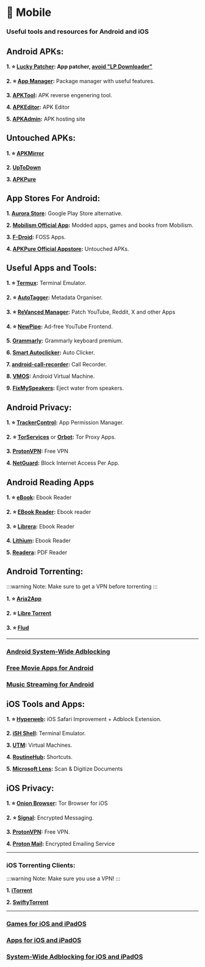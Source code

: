# 📱 Mobile
### Useful tools and resources for Android and iOS

## Android APKs:

**1. ⭐ [Lucky Patcher](https://chelpus.com/download/LuckyPatchers.com_Official_Installer_10.9.9.apk): App patcher, [avoid "LP Downloader"](https://pastebin.com/UXxaVqX9)**

**2. ⭐ [App Manager](https://github.com/MuntashirAkon/AppManager/):** Package manager with useful features.

**3. [APKTool](https://github.com/iBotPeaches/Apktool):** APK reverse engenering tool.

**4. [APKEditor](https://qwertycube.com/apk-editor-studio/):** APK Editor

**5. [APKAdmin](https://apkadmin.com/):** APK hosting site


## Untouched APKs:

**1. ⭐ [APKMirror](https://www.apkmirror.com/)**

**2. [UpToDown](https://en.uptodown.com/android)**

**3. [APKPure](https://apkpure.net/)**


## App Stores For Android:


**1. [Aurora Store](https://auroraoss.com/):** Google Play Store alternative.

**2. [Mobilism Official App](https://forum.mobilism.org/app/):** Modded apps, games and books from Mobilism.

**3. [F-Droid](https://f-droid.org):** FOSS Apps.

**4. [APKPure Official Appstore](https://apkpure.net/apkpure/com.apkpure.aegon/download/3.19.78?utm_content=1033&icn=aegon&ici=text_home-m&from=text_home-m):** Untouched APKs.


## Useful Apps and Tools:

**1. ⭐ [Termux](https://termux.com/):** Terminal Emulator.

**2. ⭐ [AutoTagger](https://autotagger.ru/):** Metadata Organiser.

**3. ⭐ [ReVanced Manager](https://revanced.app/download):**  Patch YouTube, Reddit, X and other Apps

**4. ⭐ [NewPipe](https://newpipe.net/):** Ad-free YouTube Frontend.

**5. [Grammarly](https://rentry.co/FMHYBase64#grammarly-keyboard-premium):** Grammarly keyboard premium.

**6. [Smart Autoclicker](https://github.com/Nain57/Smart-AutoClicker):** Auto Clicker.

**7. [android-call-recorder](https://gitlab.com/axet/android-call-recorder):** Call Recorder.

**8. [VMOS](https://www.vmos.com/):** Android Virtual Machine.

**9. [FixMySpeakers](https://fixmyspeakers.com/):** Eject water from speakers.



## Android Privacy:

**1. ⭐ [TrackerControl](https://trackercontrol.org/):** App Permission Manager.

**2. ⭐ [TorServices](https://f-droid.org/packages/org.torproject.torservices/)** or **[Orbot](https://play.google.com/store/apps/details?id=org.torproject.android&hl=en_US):** Tor Proxy Apps.

**3. [ProtonVPN](https://play.google.com/store/apps/details?id=ch.protonvpn.android&hl=en&gl=US&pli=1):** Free VPN

**4. [NetGuard](https://www.netguard.me/):** Block Internet Access Per App.

## Android Reading Apps

**1. ⭐ [eBook](https://eboox.ru/en/):** Ebook Reader

**2. ⭐ [EBook Reader](https://epub-reader.online/):** Ebook reader 

**3. ⭐ [Librera](https://librera.mobi/):** Ebook Reader

**4. [Lithium](https://play.google.com/store/apps/details?id=com.faultexception.reader):** Ebook Reader

**5. [Readera](https://play.google.com/store/apps/details?id=org.readera):** PDF Reader



## Android Torrenting:

:::warning Note:
Make sure to get a VPN before torrenting
:::

**1. ⭐ [Aria2App](https://github.com/devgianlu/Aria2App)**

**2. ⭐ [Libre Torrent](https://gitlab.com/proninyaroslav/libretorrent)**

**3. ⭐ [Flud](https://play.google.com/store/apps/details?id=com.delphicoder.flud)**

***

### [Android System-Wide Adblocking](https://mediasavvy.pages.dev/Wiki/Adblocking.html#adblockers-for-android)

### [Free Movie Apps for Android](https://mediasavvy.pages.dev/Wiki/MoviesandTVShows.html#best-movie-apps-for-android)

### [Music Streaming for Android](https://mediasavvy.pages.dev/Wiki/Music.html#best-music-streaming-app-for-android)


## iOS Tools and Apps:

**1. ⭐ [Hyperweb](https://apps.apple.com/us/app/hyperweb/id1581824571):** iOS Safari Improvement + Adblock Extension.

**2. [iSH Shell](https://ish.app/):** Terminal Emulator.

**3. [UTM](https://getutm.app/):** Virtual Machines.

**4. [RoutineHub](https://routinehub.co/):** Shortcuts.

**5. [Microsoft Lens](https://apps.apple.com/us/app/microsoft-lens-pdf-scanner/id975925059):** Scan & Digitize Documents


## iOS Privacy:

**1. ⭐ [Onion Browser](https://onionbrowser.com/):** Tor Browser for iOS

**2. ⭐ [Signal](https://apps.apple.com/us/app/signal-private-messenger/id874139669):** Encrypted Messaging.

**3. [ProtonVPN](https://protonvpn.com/download-ios):** Free VPN.

**4. [Proton Mail](https://apps.apple.com/us/app/protonmail-encrypted-email/id979659905):** Encrypted Emailing Service

***

### iOS Torrenting Clients:

:::warning Note:
Make sure you use a VPN!
:::

**1. [iTorrent](https://github.com/XITRIX/iTorrent)**

**2. [SwiftyTorrent](https://github.com/danylokos/SwiftyTorrent)**

***

### [Games for iOS and iPadOS](https://mediasavvy.pages.dev/Wiki/Games.html#games-for-ios-and-ipados)

### [Apps for iOS and iPadOS](https://mediasavvy.pages.dev/Wiki/Software.html#software-for-ipads-and-iphones)

### [System-Wide Adblocking for iOS and iPadOS](https://mediasavvy.pages.dev/Wiki/Adblocking.html#adblocking-for-ios-ipados-system-wide)











































